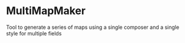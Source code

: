 # MultiMapMaker
Tool to generate a series of maps using a single composer and a single style for multiple fields
